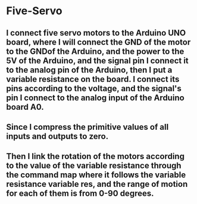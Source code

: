 # Five-Servo
##  I connect **five servo motors** to the Arduino UNO board, where I will connect the **GND** of the **motor** to the **GND**of the **Arduino**, and the power to the **5V** of the Arduino, and the signal pin I connect it to the analog pin of the Arduino, then I **put a variable resistance** on the board. I connect its pins according to the voltage, and the signal's pin I connect to the analog input of the Arduino board A0.
## Since I compress the primitive values ​​of **all inputs and outputs to zero**.
## Then I link the rotation of the motors according to the value of the variable resistance through the command map where it follows the variable resistance variable **res**, and the range of motion for each of them is **from 0-90 degrees**.
